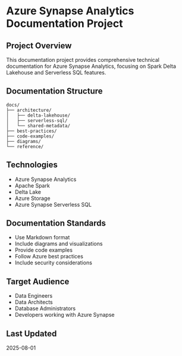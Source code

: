 # Azure Synapse Analytics Documentation Project

## Project Overview
This documentation project provides comprehensive technical documentation for Azure Synapse Analytics, focusing on Spark Delta Lakehouse and Serverless SQL features.

## Documentation Structure
```
docs/
├── architecture/
│   ├── delta-lakehouse/
│   ├── serverless-sql/
│   └── shared-metadata/
├── best-practices/
├── code-examples/
├── diagrams/
└── reference/
```

## Technologies
- Azure Synapse Analytics
- Apache Spark
- Delta Lake
- Azure Storage
- Azure Synapse Serverless SQL

## Documentation Standards
- Use Markdown format
- Include diagrams and visualizations
- Provide code examples
- Follow Azure best practices
- Include security considerations

## Target Audience
- Data Engineers
- Data Architects
- Database Administrators
- Developers working with Azure Synapse

## Last Updated
2025-08-01
